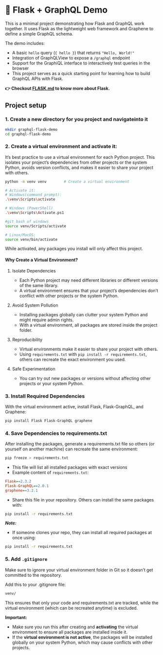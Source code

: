 # 🧩 Flask + GraphQL Demo

This is a minimal project demonstrating how Flask and GraphQL work together.
It uses Flask as the lightweight web framework and Graphene to define a simple GraphQL schema.

The demo includes:

- A basic `hello` query (`{ hello }`) that returns `"Hello, World!"`
- Integration of GraphQLView to expose a `/graphql` endpoint
- Support for the GraphiQL interface to interactively test queries in the browser
- This project serves as a quick starting point for learning how to build GraphQL APIs with Flask.

**👉 Checkout [FLASK.md](./docs/FLASK.md) to know more about Flask.**

## Project setup

### 1. Create a new directory for you project and navigateinto it

```bash
mkdir graphql-flask-demo
cd graphql-flask-demo
```

### 2. Create a virtual environment and activate it:

It’s best practice to use a virtual environment for each Python project. This isolates your project’s dependencies from other projects or the system Python, avoids version conflicts, and makes it easier to share your project with others.

```bash
python -m venv venv        # Create a virtual environment

# Activate it:
# Windows(command prompt):
.\venv\Scripts\activate

# Windows (PowerShell)
.\venv\Scripts\Activate.ps1

#git bash of windows
source venv/Scripts/activate

# Linux/MacOS:
source venv/bin/activate

```

While activated, any packages you install will only affect this project.

#### Why Create a Virtual Environment?

1. Isolate Dependencies

   - Each Python project may need different libraries or different versions of the same library.
   - A virtual environment ensures that your project’s dependencies don’t conflict with other projects or the system Python.

2. Avoid System Pollution

   - Installing packages globally can clutter your system Python and might require admin rights.
   - With a virtual environment, all packages are stored inside the project folder.

3. Reproducibility

   - Virtual environments make it easier to share your project with others.
   - Using `requirements.txt` with `pip install -r requirements.txt`, others can recreate the exact environment you used.

4. Safe Experimentation

   - You can try out new packages or versions without affecting other projects or your system Python.

### 3. Install Required Dependencies

With the virtual environment active, install Flask, Flask-GraphQL, and Graphene:

```bash
pip install Flask Flask-GraphQL graphene

```

### 4. Save Dependencies to requirements.txt

After installing the packages, generate a requirements.txt file so others (or yourself on another machine) can recreate the same environment:

```bash
pip freeze > requirements.txt
```

- This file will list all installed packages with exact versions
- Example content of `requirements.txt`:

```ini
Flask==2.3.2
Flask-GraphQL==2.0.1
graphene==3.2.1
```

- Share this file in your repository. Others can install the same packages with:

```bash
pip install -r requirements.txt
```

**_Note:_**

- If someone clones your repo, they can install all required packages at once using:

```bash
pip install -r requirements.txt

```

### 5. Add `.gitignore`

Make sure to ignore your virtual environment folder in Git so it doesn’t get committed to the repository.

Add this to your .gitignore file:

```bash
venv/
```

This ensures that only your code and requirements.txt are tracked, while the virtual environment (which can be recreated anytime) is excluded.

**Important:**

- Make sure you run this after creating and **activating** the virtual environment to ensure all packages are installed inside it.
- If the **virtual environment is not active**, the packages will be installed globally on your system Python, which may cause conflicts with other projects.


